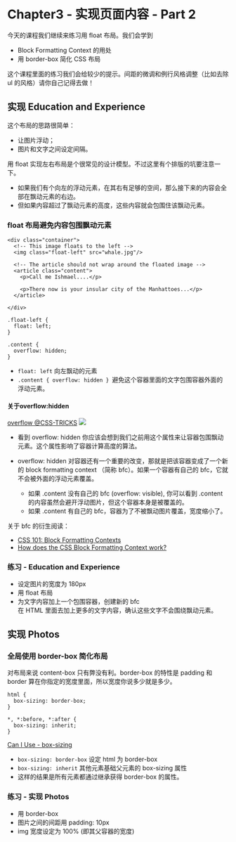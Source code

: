 # Chapter3 - 实现页面内容 - Part 2

今天的课程我们继续来练习用 float 布局。我们会学到

- Block Formatting Context 的用处
- 用 border-box 简化 CSS 布局

这个课程里面的练习我们会给较少的提示。间距的微调和例行风格调整（比如去除 ul 的风格）请你自己记得去做！

## 实现 Education and Experience
这个布局的思路很简单：
- 让图片浮动；
- 图片和文字之间设定间隔。

用 float 实现左右布局是个很常见的设计模型。不过这里有个排版的坑要注意一下。
- 如果我们有个向左的浮动元素，在其右有足够的空间，那么接下来的内容会全部在飘动元素的右边。
- 但如果内容超过了飘动元素的高度，这些内容就会包围住该飘动元素。

### float 布局避免内容包围飘动元素
```
<div class="container">
  <!-- This image floats to the left -->
  <img class="float-left" src="whale.jpg"/>

  <!-- The article should not wrap around the floated image -->
  <article class="content">
    <p>Call me Ishmael....</p>

    <p>There now is your insular city of the Manhattoes...</p>
  </article>

</div>
```
```
.float-left {
  float: left;
}

.content {
  overflow: hidden;
}
```
- ```float: left``` 向左飘动的元素
- ```.content { overflow: hidden } ```避免这个容器里面的文字包围容器外面的浮动元素。

#### 关于overflow:hidden
[overflow @CSS-TRICKS](https://css-tricks.com/almanac/properties/o/overflow/)
![](https://css-tricks.com/wp-content/csstricks-uploads/css-overflow-hidden.png)

- 看到 overflow: hidden 你应该会想到我们之前用这个属性来让容器包围飘动元素。这个属性影响了容器计算高度的算法。

- overflow: hidden 对容器还有一个重要的改变，那就是把该容器变成了一个新的 block formatting context （简称 bfc）。如果一个容器有自己的 bfc，它就不会被外面的浮动元素覆盖。
  - 如果 .content 没有自己的 bfc (overflow: visible), 你可以看到 .content 的内容虽然会避开浮动图片，但这个容器本身是被覆盖的。
  - 如果 .content 有自己的 bfc，容器为了不被飘动图片覆盖，宽度缩小了。

关于 bfc 的衍生阅读：

- [CSS 101: Block Formatting Contexts](http://yuiblog.com/blog/2010/05/19/css-101-block-formatting-contexts/)
- [How does the CSS Block Formatting Context work?](http://stackoverflow.com/a/6199172)

### 练习 - Education and Experience

- 设定图片的宽度为 180px
- 用 float 布局
- 为文字内容加上一个包围容器，创建新的 bfc  
在 HTML 里面去加上更多的文字内容，确认这些文字不会围绕飘动元素。

## 实现 Photos
### 全局使用 border-box 简化布局
对布局来说 content-box 只有弊没有利。border-box 的特性是 padding 和 border 算在你指定的宽度里面，所以宽度你说多少就是多少。
```
html {
  box-sizing: border-box;
}

*, *:before, *:after {
  box-sizing: inherit;
}
```
[Can I Use - box-sizing](http://caniuse.com/#search=box-sizing)

- ```box-sizing: border-box``` 设定 html 为 border-box
- ```box-sizing: inherit``` 其他元素基础父元素的 box-sizing 属性
- 这样的结果是所有元素都通过继承获得 border-box 的属性。

### 练习 - 实现 Photos

- 用 border-box
- 图片之间的间距用 padding: 10px
- img 宽度设定为 100% (即其父容器的宽度)

